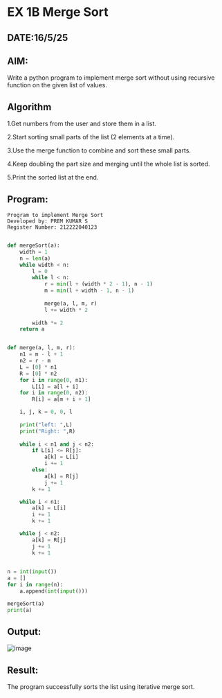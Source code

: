 # EX 1B Merge Sort
## DATE:16/5/25
## AIM:
Write a python program to implement merge sort without using recursive function on the given list of values.

## Algorithm
1.Get numbers from the user and store them in a list.

2.Start sorting small parts of the list (2 elements at a time).

3.Use the merge function to combine and sort these small parts.

4.Keep doubling the part size and merging until the whole list is sorted.

5.Print the sorted list at the end.
## Program:
```
Program to implement Merge Sort
Developed by: PREM KUMAR S
Register Number: 212222040123
```
```python

def mergeSort(a):
    width = 1
    n = len(a)
    while width < n:
        l = 0
        while l < n:
            r = min(l + (width * 2 - 1), n - 1)
            m = min(l + width - 1, n - 1)
            			 
            merge(a, l, m, r)
            l += width * 2
        
        width *= 2
    return a


def merge(a, l, m, r): 
    n1 = m - l + 1
    n2 = r - m 
    L = [0] * n1 
    R = [0] * n2 
    for i in range(0, n1): 
        L[i] = a[l + i] 
    for i in range(0, n2): 
        R[i] = a[m + i + 1] 

    i, j, k = 0, 0, l 
    
    print("left: ",L)
    print("Right: ",R)
    
    while i < n1 and j < n2: 
        if L[i] <= R[j]: 
            a[k] = L[i] 
            i += 1
        else: 
            a[k] = R[j] 
            j += 1
        k += 1

    while i < n1: 
        a[k] = L[i] 
        i += 1
        k += 1

    while j < n2: 
        a[k] = R[j] 
        j += 1
        k += 1

 
n = int(input())
a = []
for i in range(n):
    a.append(int(input()))

mergeSort(a) 
print(a) 

```

## Output:

![image](https://github.com/user-attachments/assets/fe72e42c-7d07-4c15-a387-2c9e0ec22ad7)


## Result:

The program successfully sorts the list using iterative merge sort.
